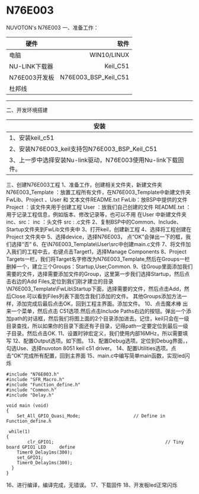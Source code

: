 # N76E003
NUVOTON's N76E003
一、准备工作：

| 硬件      | 软件 |
| --------- | -----:|
| 电脑  | WIN10/LINUX|
| NU-LINK下载器     |  Keil_C51 |
| N76E003开发板      |    N76E003_BSP_Keil_C51 |
| 杜邦线     |      |

----

二、开发环境搭建

| 安装      | 
| --------- | 
| 1、安装keil_c51 | 
| 2、安装N76E003_keil支持包N76E003_BSP_Keil_C51     |
| 3、上一步中选择安装Nu-link驱动，N76E003使用Nu-link下载固件。     |  
    
三、创建N76E003工程
1、准备工作，创建相关文件夹，新建文件夹 N76E003_Template ：放置工程所有文件，在N76E003_Template中新建文件夹 FwLib、Project 、User 和 文本文件README.txt
FwLib：放BSP中提供的文件
Project ：该文件夹用于创建工程
User ：放我们自己创建的文件
README.txt ：用于记录工程信息，例如版本、修改记录等，也可以不用
在User 中新建文件夹 inc、src：
inc ：头文件
src : 	.c文件
2、复制BSP中的Common、Include、Startup文件夹到FwLib文件夹中
3、打开keil，创建新工程
4、选择将工程创建在Project 文件夹中
5、选择device，选择N76E003，
点“OK”会弹出一下的框，我们选择“否”
6、在\N76E003_Template\User\src中创建main.c文件
7、将文件加入我们的工程中去，右键点击Target1，选择Manage Components
8、Project Targets一栏，我们将Target名字修改为N76E003_Template,然后在Groups一栏删掉一个，建立三个Groups：Startup,User,Common.
9、往Group里面添加我们需要的文件，选择需要添加文件的Group，这里第一步我们选择Startup，然后点击右边的Add Files,定位到我们刚才建立的目录\N76E003_Template\FwLib\Startup下面，选择需要的文件，然后点击Add，然后Close.可以看到Files列表下面包含我们添加的文件。
其他Groups添加方法一样，添加完成后最后点击OK，回到工程主界面。添加文件。
10、点击魔术棒
出来一个菜单，然后点击 C51选项.然后点击Include Paths右边的按钮。弹出一个添加path的对话框，然后我们将图上面的2个目录添加进去。记住，keil只会在一级目录查找，所以如果你的目录下面还有子目录，记得path一定要定位到最后一级子目录。然后点击OK.
11、设置时钟宏定义，我们使用内部16MHz，所以需要填写
12、配置Output选项。如下图。
13、配置Debug选项。定位到Debug界面，，勾选Use、选择nuvoton 8051 keil c51 driver。
14、配置Utilities选项。点击“OK”完成所有配置，回到主界面
15、main.c中编写简单main函数，实现led闪烁

    
    #include "N76E003.h"
	#include "SFR_Macro.h"
	#include "Function_define.h"
	#include "Common.h"
	#include "Delay.h"
 
	void main (void) 
	{
		Set_All_GPIO_Quasi_Mode;					// Define in Function_define.h
	
 	 while(1)
  	{
			clr_GPIO1;											// Tiny board GPIO1 LED 	define
		Timer0_Delay1ms(300);
		set_GPIO1;	
		Timer0_Delay1ms(300);
	  }
	}  
    

16、进行编译，编译完成，无错误。
17、下载固件
18、开发板led正常闪烁
